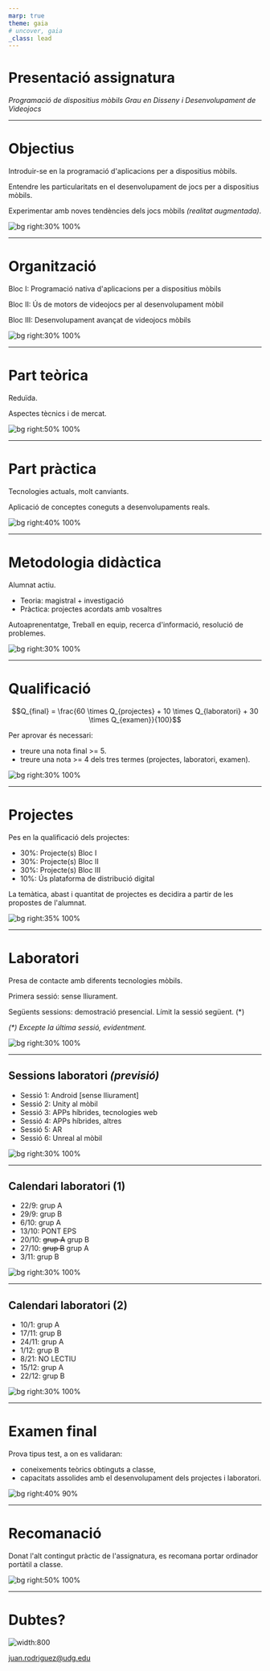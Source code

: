 ```yaml
---
marp: true
theme: gaia
# uncover, gaia
_class: lead
---
```



<!-- _class: invert -->

# Presentació assignatura

*Programació de dispositius mòbils*
*Grau en Disseny i Desenvolupament de Videojocs*

---

# Objectius

Introduir-se en la programació d'aplicacions per a dispositius mòbils.

Entendre les particularitats en el desenvolupament de jocs per a dispositius mòbils.

Experimentar amb noves tendències dels jocs mòbils _(realitat augmentada)_.

![bg right:30% 100%](https://cdn-icons-png.flaticon.com/512/2292/2292573.png)

---

# Organització

Bloc I: Programació nativa d'aplicacions per a dispositius mòbils

Bloc II: Ús de motors de videojocs per al desenvolupament mòbil

Bloc III: Desenvolupament avançat de videojocs mòbils

![bg right:30% 100%](https://dbdzm869oupei.cloudfront.net/img/sticker/preview/4634.png)

---

# Part teòrica

Reduïda.

Aspectes tècnics i de mercat.

![bg right:50% 100%](https://cdn0.psicologia-online.com/es/posts/4/6/2/la_teoria_del_aprendizaje_de_piaget_2264_600.jpg)

---

# Part pràctica

Tecnologies actuals, molt canviants.

Aplicació de conceptes coneguts a desenvolupaments reals.

![bg right:40% 100%](https://assets.bitdegree.org/online-learning-platforms/storage/media/2019/07/mobile-games.jpg)



---

# Metodologia didàctica

Alumnat actiu.
- Teoria: magistral + investigació
- Pràctica: projectes acordats amb vosaltres

Autoaprenentatge, Treball en equip, recerca d'informació, resolució de problemes.

![bg right:30% 100%](https://www.colegiostrinidadvillalba.es/wp-content/uploads/2021/05/Dibujo-alumno-en-el-centro.png)

---

# Qualificació

$$Q_{final} = \frac{60 \times Q_{projectes} + 10 \times Q_{laboratori} + 30 \times Q_{examen}}{100}$$


Per aprovar és necessari:
- treure una nota final >= 5.
- treure una nota >= 4 dels tres termes (projectes, laboratori, examen).

![bg right:30% 100%](https://static.wixstatic.com/media/5e36dd_6e2803db3b2647229c1f88bf688bf7b8~mv2.png/v1/fill/w_673,h_372,al_c/5e36dd_6e2803db3b2647229c1f88bf688bf7b8~mv2.png)

---

# Projectes

Pes en la qualificació dels projectes:

- 30%: Projecte(s) Bloc I
- 30%: Projecte(s) Bloc II
- 30%: Projecte(s) Bloc III
- 10%: Ús plataforma de distribució digital

La temàtica, abast i quantitat de projectes es decidira a partir de les propostes de l'alumnat.

![bg right:35% 100%](https://blog.vantagecircle.com/content/images/2020/08/teamwork-and-team-building.png)

---

# Laboratori

Presa de contacte amb diferents tecnologies mòbils.

Primera sessió: sense lliurament.

Següents sessions: demostració presencial. Límit la sessió següent. (*)

_(*) Excepte la última sessió, evidentment._

![bg right:30% 100%](https://www.ub.edu/portal/documents/163523/289440/aula+informatica/a6bd63d4-c4df-446e-a311-156cc5df7c4a?t=1462354562605)

---

## Sessions laboratori *(previsió)*

- Sessió 1: Android [sense lliurament]
- Sessió 2: Unity al mòbil
- Sessió 3: APPs híbrides, tecnologies web
- Sessió 4: APPs híbrides, altres
- Sessió 5: AR
- Sessió 6: Unreal al mòbil

![bg right:30% 100%](https://img.freepik.com/vector-premium/hello-world-es-palabra-simple-primera-programacion-programador_48644-298.jpg)

---

## Calendari laboratori (1)

- 22/9: grup A
- 29/9: grup B
- 6/10: grup A
- 13/10: PONT EPS
- 20/10: ~~grup A~~ grup B
- 27/10: ~~grup B~~ grup A
- 3/11: grup B

![bg right:30% 100%](https://www.iconarchive.com/download/i103365/paomedia/small-n-flat/calendar.1024.png)

---

## Calendari laboratori (2)

- 10/1: grup A
- 17/11: grup B
- 24/11: grup A
- 1/12: grup B
- 8/21: NO LECTIU
- 15/12: grup A
- 22/12: grup B

![bg right:30% 100%](https://www.iconarchive.com/download/i103365/paomedia/small-n-flat/calendar.1024.png)

---

# Examen final

Prova tipus test, a on es validaran:
- coneixements teòrics obtinguts a classe,
- capacitats assolides amb el desenvolupament dels projectes i laboratori.

![bg right:40% 90%](https://yaq.es/sites/default/files/imagecache/slideshow_promo_big/sites/yaq.es/files/images/Test.jpg)

---

# Recomanació

Donat l'alt contingut pràctic de l'assignatura, es recomana portar ordinador portàtil a classe.

![bg right:50% 100%](https://i.dell.com/is/image/DellContent/content/dam/ss2/product-images/page/franchise/xps/9-2022-update/laptop-xps-franchise-1920x1440-mod-4-expanded-3-left-png.png?fmt=png-alpha&wid=1920&hei=1440)

---

# Dubtes?

![width:800](https://knowyourteam.com/blog/wp-content/uploads/2020/04/Untitled_Artwork-8-1024x429.png)

juan.rodriguez@udg.edu
